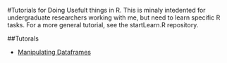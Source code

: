 #Tutorials for Doing Usefult things in R.
This is minaly intedented for undergraduate researchers working with me, but need to learn specific R tasks. For a more general tutorial, see the startLearn.R repository.

##Tutorals
* [Manipulating Dataframes](manipulatedf.md)